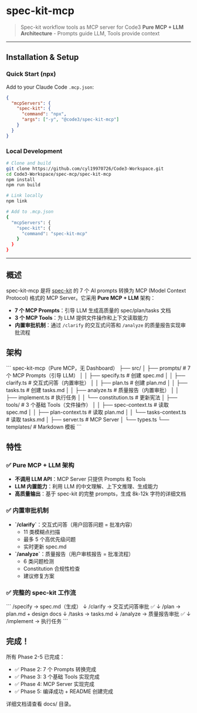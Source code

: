 # spec-kit-mcp

> Spec-kit workflow tools as MCP server for Code3
> **Pure MCP + LLM Architecture** - Prompts guide LLM, Tools provide context

---

## Installation & Setup

### Quick Start (npx)

Add to your Claude Code `.mcp.json`:

```json
{
  "mcpServers": {
    "spec-kit": {
      "command": "npx",
      "args": ["-y", "@code3/spec-kit-mcp"]
    }
  }
}
```

### Local Development

```bash
# Clone and build
git clone https://github.com/cyl19970726/Code3-Workspace.git
cd Code3-Workspace/spec-mcp/spec-kit-mcp
npm install
npm run build

# Link locally
npm link

# Add to .mcp.json
{
  "mcpServers": {
    "spec-kit": {
      "command": "spec-kit-mcp"
    }
  }
}
```

---

## 概述

spec-kit-mcp 是将 [spec-kit](https://github.com/pimzino/spec-kit) 的 7 个 AI prompts 转换为 MCP (Model Context Protocol) 格式的 MCP Server。它采用 **Pure MCP + LLM** 架构：
- **7 个 MCP Prompts**：引导 LLM 生成高质量的 spec/plan/tasks 文档
- **3 个 MCP Tools**：为 LLM 提供文件操作和上下文读取能力
- **内置审批机制**：通过 `/clarify` 的交互式问答和 `/analyze` 的质量报告实现审批流程

## 架构

\`\`\`
spec-kit-mcp（Pure MCP，无 Dashboard）
├── src/
│   ├── prompts/           # 7 个 MCP Prompts（引导 LLM）
│   │   ├── specify.ts     # 创建 spec.md
│   │   ├── clarify.ts     # 交互式问答（内置审批）
│   │   ├── plan.ts        # 创建 plan.md
│   │   ├── tasks.ts       # 创建 tasks.md
│   │   ├── analyze.ts     # 质量报告（内置审批）
│   │   ├── implement.ts   # 执行任务
│   │   └── constitution.ts # 更新宪法
│   ├── tools/             # 3 个基础 Tools（文件操作）
│   │   ├── spec-context.ts   # 读取 spec.md
│   │   ├── plan-context.ts   # 读取 plan.md
│   │   └── tasks-context.ts  # 读取 tasks.md
│   ├── server.ts          # MCP Server
│   └── types.ts
└── templates/             # Markdown 模板
\`\`\`

## 特性

### ✅ Pure MCP + LLM 架构
- **不调用 LLM API**：MCP Server 只提供 Prompts 和 Tools
- **LLM 内置能力**：利用 LLM 的中文理解、上下文推理、生成能力
- **高质量输出**：基于 spec-kit 的完整 prompts，生成 8k-12k 字符的详细文档

### ✅ 内置审批机制
- **\`/clarify\`**：交互式问答（用户回答问题 = 批准内容）
  - 11 类模糊点扫描
  - 最多 5 个高优先级问题
  - 实时更新 spec.md
- **\`/analyze\`**：质量报告（用户审核报告 = 批准流程）
  - 6 类问题检测
  - Constitution 合规性检查
  - 建议修复方案

### ✅ 完整的 spec-kit 工作流
\`\`\`
/specify  → spec.md（生成）
   ↓
/clarify  → 交互式问答审批 ✅
   ↓
/plan     → plan.md + design docs
   ↓
/tasks    → tasks.md
   ↓
/analyze  → 质量报告审批 ✅
   ↓
/implement → 执行任务
\`\`\`

## 完成！

所有 Phase 2-5 已完成：
- ✅ Phase 2: 7 个 Prompts 转换完成
- ✅ Phase 3: 3 个基础 Tools 实现完成
- ✅ Phase 4: MCP Server 实现完成
- ✅ Phase 5: 编译成功 + README 创建完成

详细文档请查看 docs/ 目录。
